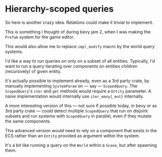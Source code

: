 # Hierarchy-scoped queries

So here is another crazy idea. Relations could make it trivial to implement.

This is something I thought of during bevy jam 2, when I was making the `Prefab`
system for the game editor.

This would also allow me to replace `impl_modify` macro by the world query
systems.

I'd like a way to run queries on only on a subset of all entities. Typically,
I'd want to run a query iterating over components on entities children
(recursively) of given entity.

It's actually possible to implement already, even as a 3rd party crate,
by manually implementing `SystemParam` on — say ­— `ScopedQuery`.
The `ScopedQuery`'s `iter` and `get` methods would require a `Entity` parameter.
A naive implementation would internally use `iter_many{_mut}` internally.

A more interesting version of this — not sure if possible today, in bevy or
as 3rd party crate — could detect multiple `ScopedQuery` that run on disjoint
subsets and run systems with `ScopedQuery` in parallel,
even if they mutate the same components.

This advanced version would need to rely on a component that exists
in the ECS rather than an `Entity` provided as argument within the system.

It's a bit like running a query on the `World` within a `Scene`,
but after spawning them.